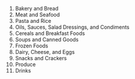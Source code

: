 1. Bakery and Bread
2. Meat and Seafood
3. Pasta and Rice
4. Oils, Sauces, Salad Dressings, and Condiments
5. Cereals and Breakfast Foods
6. Soups and Canned Goods
7. Frozen Foods
8. Dairy, Cheese, and Eggs
9. Snacks and Crackers
10. Produce
11. Drinks
